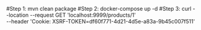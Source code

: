 #Step 1: mvn clean package
#Step 2: docker-compose up -d
#Step 3: curl --location --request GET 'localhost:9999/products/1' \
--header 'Cookie: XSRF-TOKEN=df60f771-4d21-4d5e-a83a-9b45c007f511' 